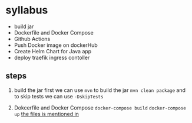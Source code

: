 # syllabus
- build jar
- Dockerfile and Docker Compose
- Github Actions
- Push Docker image on dockerHub
- Create Helm Chart for Java app
- deploy traefik ingress contoller

## steps
1. build the jar 
first we can use `mvn`  to build the jar
`mvn clean package`  and to skip tests we can use `-DskipTests`

2. Dokcerfile and Docker Compose 
`docker-compose build`
`docker-compose up`
[the files is mentioned in ](Docker-files)
